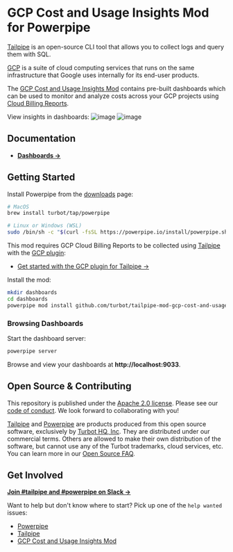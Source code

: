 # GCP Cost and Usage Insights Mod for Powerpipe

[Tailpipe](https://tailpipe.io) is an open-source CLI tool that allows you to collect logs and query them with SQL.

[GCP](https://cloud.google.com/) is a suite of cloud computing services that runs on the same infrastructure that Google uses internally for its end-user products.

The [GCP Cost and Usage Insights Mod](https://hub.powerpipe.io/mods/turbot/tailpipe-mod-gcp-cost-and-usage-insights) contains pre-built dashboards which can be used to monitor and analyze costs across your GCP projects using [Cloud Billing Reports](https://cloud.google.com/billing/docs/reports).

View insights in dashboards:
![image](docs/images/gcp_cost_and_usage_overview_dashboard.png)
![image](docs/images/gcp_cost_and_usage_cost_by_service_dashboard.png)

## Documentation

- **[Dashboards →](https://hub.powerpipe.io/mods/turbot/tailpipe-mod-gcp-cost-and-usage-insights/dashboards)**

## Getting Started

Install Powerpipe from the [downloads](https://powerpipe.io/downloads) page:

```sh
# MacOS
brew install turbot/tap/powerpipe
```

```sh
# Linux or Windows (WSL)
sudo /bin/sh -c "$(curl -fsSL https://powerpipe.io/install/powerpipe.sh)"
```

This mod requires GCP Cloud Billing Reports to be collected using [Tailpipe](https://tailpipe.io) with the [GCP plugin](https://hub.tailpipe.io/plugins/turbot/gcp):

- [Get started with the GCP plugin for Tailpipe →](https://hub.tailpipe.io/plugins/turbot/gcp#getting-started)

Install the mod:

```sh
mkdir dashboards
cd dashboards
powerpipe mod install github.com/turbot/tailpipe-mod-gcp-cost-and-usage-insights
```

### Browsing Dashboards

Start the dashboard server:

```sh
powerpipe server
```

Browse and view your dashboards at **http://localhost:9033**.

## Open Source & Contributing

This repository is published under the [Apache 2.0 license](https://www.apache.org/licenses/LICENSE-2.0). Please see our [code of conduct](https://github.com/turbot/.github/blob/main/CODE_OF_CONDUCT.md). We look forward to collaborating with you!

[Tailpipe](https://tailpipe.io) and [Powerpipe](https://powerpipe.io) are products produced from this open source software, exclusively by [Turbot HQ, Inc](https://turbot.com). They are distributed under our commercial terms. Others are allowed to make their own distribution of the software, but cannot use any of the Turbot trademarks, cloud services, etc. You can learn more in our [Open Source FAQ](https://turbot.com/open-source).

## Get Involved

**[Join #tailpipe and #powerpipe on Slack →](https://turbot.com/community/join)**

Want to help but don't know where to start? Pick up one of the `help wanted` issues:

- [Powerpipe](https://github.com/turbot/powerpipe/labels/help%20wanted)
- [Tailpipe](https://github.com/turbot/tailpipe/labels/help%20wanted)
- [GCP Cost and Usage Insights Mod](https://github.com/turbot/tailpipe-mod-gcp-cost-and-usage-insights/labels/help%20wanted)
